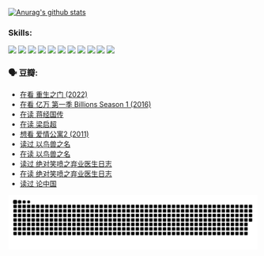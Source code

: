 
[![Anurag's github stats](https://github-readme-stats.vercel.app/api?username=w940853815)](https://github.com/anuraghazra/github-readme-stats)

### Skills:

<code><img height="32" src="https://cdn.jsdelivr.net/npm/simple-icons@v5/icons/python.svg"></code>
<code><img height="32" src="https://cdn.jsdelivr.net/npm/simple-icons@v5/icons/javascript.svg"></code>
<code><img height="32" src="https://cdn.jsdelivr.net/npm/simple-icons@v5/icons/django.svg"></code>
<code><img height="32" src="https://cdn.jsdelivr.net/npm/simple-icons@v5/icons/flask.svg"></code>
<code><img height="32" src="https://cdn.jsdelivr.net/npm/simple-icons@v5/icons/vuetify.svg"></code>
<code><img height="32" src="https://cdn.jsdelivr.net/npm/simple-icons@v5/icons/git.svg"></code>
<code><img height="32" src="https://cdn.jsdelivr.net/npm/simple-icons@v5/icons/docker.svg"></code>
<code><img height="32" src="https://cdn.jsdelivr.net/npm/simple-icons@v5/icons/postgresql.svg"></code>
<code><img height="32" src="https://cdn.jsdelivr.net/npm/simple-icons@v5/icons/elasticsearch.svg"></code>
<code><img height="32" src="https://cdn.jsdelivr.net/npm/simple-icons@v5/icons/macos.svg"></code>
<code><img height="32" src="https://cdn.jsdelivr.net/npm/simple-icons@v5/icons/linux.svg"></code>

### 🗣 豆瓣:

<!-- DOUBAN-ACTIVITIES:START -->
- [在看 重生之门‎ (2022)](https://www.douban.com/people/136069238/status/3882598762/?_i=54316328)
- [在看 亿万 第一季 Billions Season 1‎ (2016)](https://www.douban.com/people/136069238/status/3878098700/?_i=54316328)
- [在读 蒋经国传](https://www.douban.com/people/136069238/status/3877458956/?_i=54316328)
- [在读 梁启超](https://www.douban.com/people/136069238/status/3876806133/?_i=54316328)
- [想看 爱情公寓2‎ (2011)](https://www.douban.com/people/136069238/status/3876682115/?_i=54316328)
- [读过 以鸟兽之名](https://www.douban.com/people/136069238/status/3876369302/?_i=54316329)
- [在读 以鸟兽之名](https://www.douban.com/people/136069238/status/3869094471/?_i=54316329)
- [读过 绝对笑喷之弃业医生日志](https://www.douban.com/people/136069238/status/3869093225/?_i=54316329)
- [在读 绝对笑喷之弃业医生日志](https://www.douban.com/people/136069238/status/3862106751/?_i=54316329)
- [读过 论中国](https://www.douban.com/people/136069238/status/3862105795/?_i=54316329)
<!-- DOUBAN-ACTIVITIES:END -->


![Snake animation](https://raw.githubusercontent.com/w940853815/w940853815/output/github-contribution-grid-snake.svg)

<!--
**w940853815/w940853815** is a ✨ _special_ ✨ repository because its `README.md` (this file) appears on your GitHub profile.

Here are some ideas to get you started:

- 🔭 I’m currently working on ...
- 🌱 I’m currently learning ...
- 👯 I’m looking to collaborate on ...
- 🤔 I’m looking for help with ...
- 💬 Ask me about ...
- 📫 How to reach me: ...
- 😄 Pronouns: ...
- ⚡ Fun fact: ...
-->
